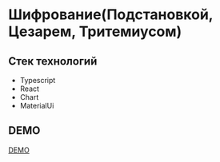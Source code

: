 # Шифрование(Подстановкой, Цезарем, Тритемиусом)


## Стек технологий

- Typescript
- React
- Chart
- MaterialUi

## DEMO
 [DEMO]

[DEMO]: https://cipher-alpha.vercel.app
